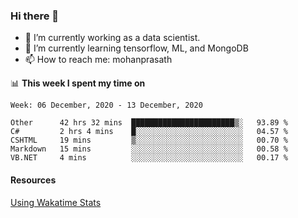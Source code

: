 ### Hi there 👋

- 🔭 I’m currently working as a data scientist.
- 🌱 I’m currently learning tensorflow, ML, and MongoDB
- 📫 How to reach me: mohanprasath

📊 **This week I spent my time on**
<!--START_SECTION:waka-->
```text
Week: 06 December, 2020 - 13 December, 2020

Other      42 hrs 32 mins  ███████████████████████▒░   93.89 % 
C#         2 hrs 4 mins    █░░░░░░░░░░░░░░░░░░░░░░░░   04.57 % 
CSHTML     19 mins         ▒░░░░░░░░░░░░░░░░░░░░░░░░   00.70 % 
Markdown   15 mins         ░░░░░░░░░░░░░░░░░░░░░░░░░   00.58 % 
VB.NET     4 mins          ░░░░░░░░░░░░░░░░░░░░░░░░░   00.17 % 
```
<!--END_SECTION:waka-->

#### Resources
[Using Wakatime Stats](https://github.com/marketplace/actions/waka-readme)

